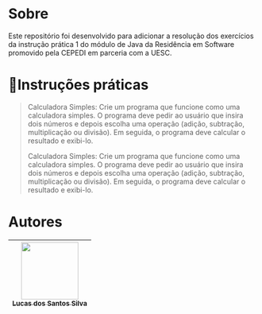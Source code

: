 # Sobre

<p>Este repositório foi desenvolvido para adicionar a resolução dos exercícios da instrução prática 1 do módulo de Java da Residência em Software promovido pela CEPEDI em parceria com a UESC.</p>

# 📑Instruções práticas


> Calculadora Simples: Crie um programa que funcione como uma calculadora simples. O programa deve pedir ao usuário que insira dois números e depois escolha uma operação (adição, subtração, multiplicação ou divisão). Em seguida, o programa deve calcular o resultado e exibi-lo.
>
> Calculadora Simples: Crie um programa que funcione como uma calculadora simples. O programa deve pedir ao usuário que insira dois números e depois escolha uma operação (adição, subtração, multiplicação ou divisão). Em seguida, o programa deve calcular o resultado e exibi-lo.  


# Autores

| [<img src="https://avatars.githubusercontent.com/u/17802288?v=4" width=115><br><sub>Lucas dos Santos Silva</sub>](https://github.com/eulucasilva) | 
|:-------------------------------------------------------------------------------------------------------------------------------------------------:|
